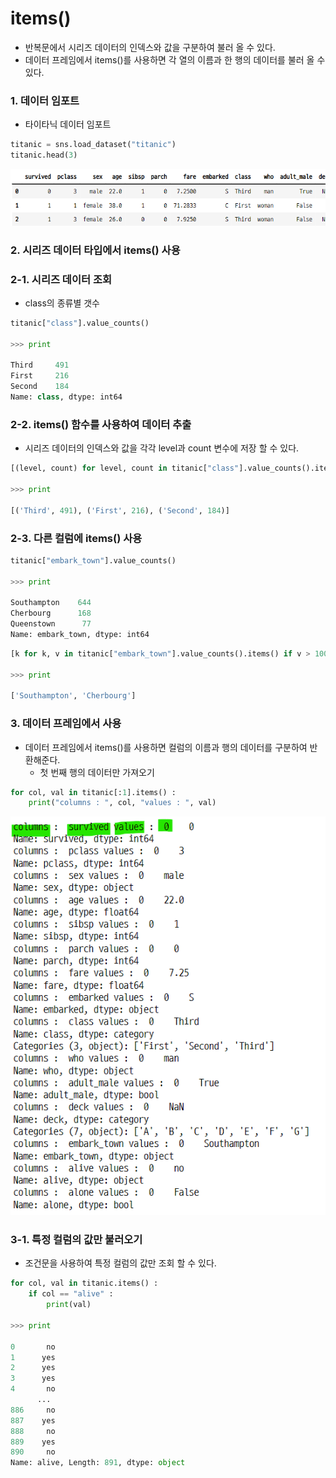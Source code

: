 # items()
- 반복문에서 시리즈 데이터의 인덱스와 값을 구분하여 불러 올 수 있다.
- 데이터 프레임에서 items()를 사용하면 각 열의 이름과 한 행의 데이터를 불러 올 수 있다.

### 1. 데이터 임포트
- 타이타닉 데이터 임포트

```python
titanic = sns.load_dataset("titanic")
titanic.head(3)
```
![13_tip_1.png](./images/13_tip_1.png)

### 2. 시리즈 데이터 타입에서 items() 사용

### 2-1. 시리즈 데이터 조회
- class의 종류별 갯수

```python
titanic["class"].value_counts()

>>> print

Third     491
First     216
Second    184
Name: class, dtype: int64
```

### 2-2. items() 함수를 사용하여 데이터 추출
- 시리즈 데이터의 인덱스와 값을 각각 level과 count 변수에 저장 할 수 있다.

```python
[(level, count) for level, count in titanic["class"].value_counts().items()]

>>> print

[('Third', 491), ('First', 216), ('Second', 184)]
```

### 2-3. 다른 컬럼에 items() 사용

```python
titanic["embark_town"].value_counts()

>>> print

Southampton    644
Cherbourg      168
Queenstown      77
Name: embark_town, dtype: int64

```

```python
[k for k, v in titanic["embark_town"].value_counts().items() if v > 100]

>>> print

['Southampton', 'Cherbourg']
```

### 3. 데이터 프레임에서 사용
- 데이터 프레임에서 items()를 사용하면 컬럼의 이름과 행의 데이터를 구분하여 반환해준다.
    - 첫 번째 행의 데이터만 가져오기

```python
for col, val in titanic[:1].items() :
    print("columns : ", col, "values : ", val)
```

![13_tip_2.png](./images/13_tip_2.png)

### 3-1. 특정 컬럼의 값만 불러오기
- 조건문을 사용하여 특정 컬럼의 값만 조회 할 수 있다.

```python
for col, val in titanic.items() :
    if col == "alive" :
        print(val)

>>> print

0       no
1      yes
2      yes
3      yes
4       no
      ...
886     no
887    yes
888     no
889    yes
890     no
Name: alive, Length: 891, dtype: object
```
